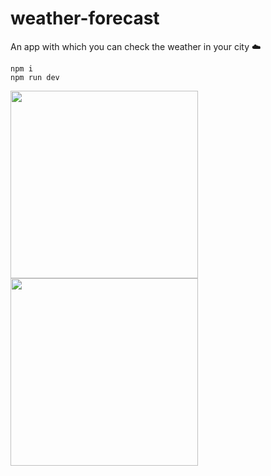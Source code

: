 # weather-forecast
An app with which you can check the weather in your city ☁️
```
npm i
npm run dev
```
<img  src="https://github.com/MeloonDev/weather-forecast/assets/101139202/6775f021-f2ab-41f4-b51f-88182b25738b" width="300px"/>
<img  src="https://github.com/MeloonDev/weather-forecast/assets/101139202/2510e1d5-c607-4799-a379-e28eeebfbf29" width="300px"/>

